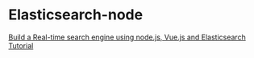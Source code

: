 # Elasticsearch-node

[Build a Real-time search engine using node.js, Vue.js and Elasticsearch Tutorial](https://www.digitalocean.com/community/tutorials/how-to-build-a-real-time-search-engine-with-node-vue-and-elasticsearch)
